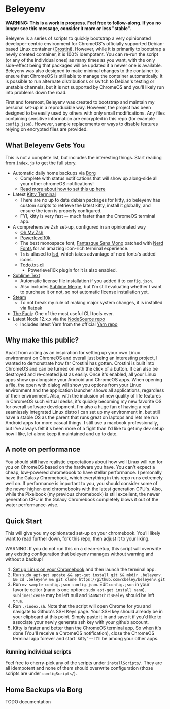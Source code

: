 # Beleyenv
**WARNING: This is a work in progress.  Feel free to follow-along.  If you no longer see this message, consider it more or less "stable".**

Beleyenv is a series of scripts to quickly bootstrap a very opinionated developer-centric environment for ChromeOS's officially supported Debian-based Linux container ([Crostini](https://chromium.googlesource.com/chromiumos/docs/+/master/containers_and_vms.md)). However, while it is primarily to bootstrap a newly created container, it is 100% idempotent.  You can re-run the script (or any of the individual ones) as many times as you want, with the only side-effect being that packages will be updated if a newer one is available.  Beleyenv was also designed to make minimal changes to the container to ensure that ChromeOS is still able to manage the container automatically.  It is possible to run alternate distributions or switch to Debian's testing or unstable channels, but it is not supported by ChromeOS and you'll likely run into problems down the road.

First and foremost, Beleyenv was created to bootstrap and maintain my personal set-up in a reproducible way.  However, the project has been designed to be easily used by others with only small modifications. Any files containing sensitive information are encrypted in this repo (for example `config.json`).  However, sample replacements or ways to disable features relying on encrypted files are provided.

## What Beleyenv Gets You
This is not a complete list, but includes the interesting things. Start reading from `index.js` to get the full story.

 * Automatic daily home backups via [Borg](https://borgbackup.readthedocs.io/)
      - Complete with status notifications that will show up along-side all your other chromeOS notifications!
      - [Read more about how to set this up here](#home-backups-via-borg)
 * Latest [Kitty Terminal](https://sw.kovidgoyal.net/kitty/)
     - There are no up to date debian packages for kitty, so beleyenv has custom scripts to retrieve the latest kitty, install it globally, and ensure the icon is properly configured.
     - FYI, kitty is very fast -- much faster than the ChromeOS terminal app.
 * A comprehensive Zsh set-up, configured in an opinionated way
     - [Oh My Zsh](https://ohmyz.sh/)
     - [Powerlevel10k](https://github.com/romkatv/powerlevel10k)
     - The best monospace font, [Fantasque Sans Mono](https://github.com/belluzj/fantasque-sans) patched with [Nerd Fonts](https://github.com/ryanoasis/nerd-fonts) for an amazing icon-rich terminal experience.
     - `ls` is aliased to [lsd](https://github.com/Peltoche/lsd), which takes advantage of nerd fonts's added icons.
     - [Todo.txt-cli](https://github.com/todotxt/todo.txt-cli)
         + Powerlevel10k plugin for it is also enabled.
 * [Sublime Text](https://www.sublimetext.com/)
     - Automatic license file installation if you added it to `config.json`.
     - Also includes [Sublime Merge](https://www.sublimemerge.com/), but I'm still evaluating whether I want to purchase it or not, so not automatic license installation yet.
 * [Steam](https://store.steampowered.com/)
     - To not break my rule of making major system changes, it is installed via [flatpak](https://flathub.org/apps/details/com.valvesoftware.Steam)
 * [The Fuck](https://github.com/nvbn/thefuck): One of the most useful CLI tools ever.
 * Latest Node 12.x.x via the [NodeSource repo](https://github.com/nodesource/distributions)
     - Includes latest Yarn from the official [Yarn repo](https://classic.yarnpkg.com/en/docs/install/#debian-stable)

## Why make this public?
Apart from acting as an inspiration for setting up your own Linux environment on ChromeOS and overall just being an interesting project, I wanted to demonstrate how far Crostini has gotten. Crostini is built into ChromeOS and can be turned on with the click of a button.  It can also be destroyed and re-created just as easily. Once it's enabled, all your Linux apps show up alongside your Android and ChromeOS apps.  When opening a file, the open with dialog will show you options from your Linux environment and the application launcher shows all applications, regardless of their environment.  Also, with the inclusion of new quality of life features in ChromeOS such virtual desks, it's quickly becoming my new favorite OS for overall software development.  I'm also a huge fan of having a real seamlessly integrated Linux distro I can set up my environment in, but still have a stable OS as the parent that runs great on laptops and lets me run Android apps for more casual things. I still use a macbook professionally, but I've always felt it's been more of a fight than I'd like to get my dev setup how I like, let alone keep it maintained and up to date.

## A note on performance
You should still have realistic expectations about how well Linux will run for you on ChromeOS based on the hardware you have.  You can't expect a cheap, low-powered chromebook to have stellar performance. I personally have the Galaxy Chromebook, which everything in this repo runs extremely well on.  If performance is important to you, you should consider some of the newer higher-end chromebooks with the latest generation CPU's. Also, while the Pixelbook (my previous chromebook) is still excellent, the newer generation CPU in the Galaxy Chromebook completely blows it out of the water performance-wise.

## Quick Start
This will give you my opinionated set-up on your chromebook.  You'll likely want to read further down, fork this repo, then adjust it to your liking.

WARNING: If you do not run this on a clean-setup, this script will overwrite any existing configuration that beleyenv manages without warning and without a backup!

1. [Set up Linux on your Chromebook](https://support.google.com/chromebook/answer/9145439) and then launch the terminal app.
2. Run `sudo apt-get update && apt-get install git && mkdir .beleyenv && cd .beleyenv && git clone https://github.com/cbeley/beleyenv.git`
3. Run `mv sample-config.json config.json`.  Edit `config.json` in your favorite editor (nano is one option: `sudo apt-get install nano`).  `sublimeLicense` may be left null and `iAmNotChrisBeley` should be left `true`.
4. Run `./index.sh`. Note that the script will open Chrome for you and navigate to Github's SSH Keys page.  Your SSH key should already be in your clipboard at this point.  Simply paste it in and save it if you'd like to associate your newly generate ssh key with your github account.
5. Kitty is faster and better than the ChromeOS terminal app.  So when it's done (You'll receive a ChromeOS notification), close the ChromeOS terminal app forever and start 'kitty' -- It'll be among your other apps.

### Running individual scripts
Feel free to cherry-pick any of the scripts under `installScripts/`. They are all idempotent and none of them should overwrite configuration (those scripts are under `configScripts/`).

## Home Backups via Borg
TODO documentation

